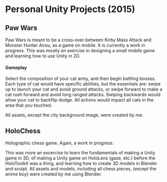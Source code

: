 # Personal Unity Projects (2015)

## Paw Wars

Paw Wars is meant to be a cross-over between Kirby Mass Attack and Monster Hunter Airou, as a game on mobile. It is currently a work in progress. This was mostly an exercise in designing a small mobile game and learning how to use Unity in 2D. 

#### Gameplay
Select the composition of your cat army, and then begin battling bosses. Each type of cat would have specific abilities, but the essentials are: swipe up to launch your cat and avoid ground attacks, or swipe forward to make a cat rush forward and avoid long ranged attacks. Swiping backwards would allow your cat to backflip dodge. All actions would impact all cats in the area that you touched. 

All assets, except the city background image, were created by me.

## HoloChess

Holographic chess game. Again, a work in progress.

This was more an excercise to learn the fundamentals of making a Unity game in 3D, of making a Unity game on HoloLens (gaze, etc.) before the HoloToolkit was a thing, and learning how to create 3D models in Blender and sculpt.
All assets and models, including all chess pieces, (except the anime boy) were created by me using Blender.
